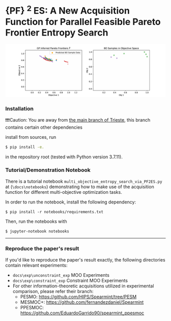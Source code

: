 # \{PF\} $^2$ ES: A New Acquisition Function for Parallel Feasible Pareto Frontier Entropy Search
![](PF2ES_VLMOP2.gif)

### Installation
:exclamation::exclamation::exclamation:Caution: You are away from [the main branch of Trieste](https://github.com/secondmind-labs/trieste), this branch contains certain other dependencies  

install from sources, run
```bash
$ pip install -e.
```
in the repository root (tested with Python version 3.7.11).

### Tutorial/Demonstration Notebook
There is a tutorial notebook `multi_objective_entropy_search_via_PF2ES.py` at (`\docs\notebooks`) demonstrating 
how to make use of the acquisition function for different multi-objective optimization tasks.
 
  
  In order to run the notebook, install the following dependency:     
  ``` 
  $ pip install -r notebooks/requirements.txt
  ```  

  Then, run the notebooks with  
   ```
  $ jupyter-notebook notebooks
  ```
  --------------

### Reproduce the paper's result
If you'd like to reproduce the paper's result exactly, the following directories contain relevant experiments:


- `docs\exp\unconstraint_exp` MOO Experiments
- `docs\exp\constraint_exp` Constraint MOO Experiments
- For other information-theoretic acquisitions utilized in experimental comparison, please refer their branch:
  - PESMO: https://github.com/HIPS/Spearmint/tree/PESM
  - MESMOC+: https://github.com/fernandezdaniel/Spearmint
  - PPESMOC: https://github.com/EduardoGarrido90/spearmint_ppesmoc
  
